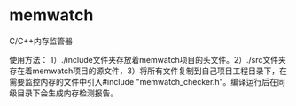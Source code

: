 # memwatch
C/C++内存监管器

使用方法：
    1）./include文件夹存放着memwatch项目的头文件。2）./src文件夹存在着memwatch项目的源文件，3）将所有文件复制到自己项目工程目录下，在需要监控内存的文件中引入#include "memwatch_checker.h"。编译运行后在同级目录下会生成内存检测报告。
